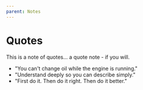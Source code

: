 ```yaml
---
parent: Notes
---
```


# Quotes

This is a note of quotes... a quote note - if you will.

- "You can't change oil while the engine is running."
- "Understand deeply so you can describe simply."
 - "First do it. Then do it right. Then do it better."

